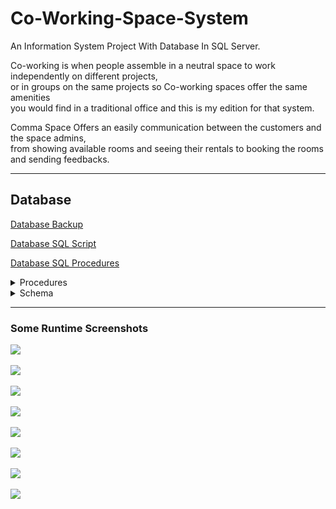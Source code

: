 # Co-Working-Space-System
An Information System Project With Database In SQL Server.

Co-working is when people assemble in a neutral space to work independently on different projects, </br>
or in groups on the same projects so Co-working spaces offer the same amenities</br>
you would find in a traditional office and this is my edition for that system.

Comma Space Offers an easily communication between the customers and the space admins,</br>
from showing available rooms and seeing their rentals to booking the rooms and sending feedbacks. </br>

***
## Database
[Database Backup](Comma/Database/CommaSpace.bacpac)

[Database SQL Script](Comma/Database/CommaSpace_Database.sql)

[Database SQL Procedures](Comma/Database/Procedures/)

<details>
  <summary>Procedures</summary>
<p>
    
- [AddRoom](Comma/Database/Procedures/addRoom.sql)
- [UpdateRoom](Comma/Database/Procedures/UpdateRoom.sql)
- [RemoveRoom](Comma/Database/Procedures/RemoveRoom.sql)
- [AddLinks](Comma/Database/Procedures/AddLinks.sql)
- [GetSocialLinks](Comma/Database/Procedures/GetSocialLink.sql)
- [InsertIntoFeedback](Comma/Database/Procedures/InsertIntoFeedback.sql)
- [ShowFeedback](Comma/Database/Procedures/ShowFeedback.sql)
- [InsertUser](Comma/Database/Procedures/InsertUser.sql)
- [SortUser](Comma/Database/Procedures/SortUser.sql)
- [InsertReservation](Comma/Database/Procedures/InsertReservation.sql)
- [EditRentalState](Comma/Database/Procedures/EditRentalState.sql)
- [IncreaseUserRentals](Comma/Database/Procedures/IncreaseRentals.sql)
  
</p>
</details>

<details>
  <summary>Schema</summary>
<p>
  
  ![](Screenshots/00.%20Schema.png)
  
</p>
</details>

***
### Some Runtime Screenshots

![](Screenshots/1.LoginRegisterForm.png)

![](Screenshots/2.CustomerHomeForm.png)

![](Screenshots/3.RoomsForm.png)

![](Screenshots/4.FeedbacksForm.png)

![](Screenshots/5.AdminHomeForm.png)

![](Screenshots/6.ManageAdminForm.png)

![](Screenshots/7.ManageRoomsForm.png)

![](Screenshots/8.TopRoomsForm.png)
